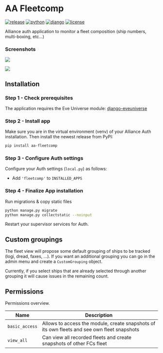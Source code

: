 # AA Fleetcomp

[![release](https://img.shields.io/pypi/v/aa-metenox?label=release)](https://pypi.org/project/aa-fleetcomp/)
[![python](https://img.shields.io/pypi/pyversions/aa-metenox)](https://pypi.org/project/aa-fleetcomp/)
[![django](https://img.shields.io/pypi/djversions/aa-metenox?label=django)](https://pypi.org/project/aa-fleetcomp/)
[![license](https://img.shields.io/badge/license-MIT-green)](https://gitlab.com/r0kym/aa-fleetcomp/-/blob/master/LICENSE)

Alliance auth application to monitor a fleet composition (ship numbers, multi-boxing, etc...)

### Screenshots

![](images/fleet_window.png)

![](images/user_details.png)

## Installation

### Step 1 - Check prerequisites

The application requires the Eve Universe module: [django-eveuniverse](https://django-eveuniverse.readthedocs.io/en/latest/)

### Step 2 - Install app

Make sure you are in the virtual environment (venv) of your Alliance Auth installation. Then install the newest release from PyPI:

```bash
pip install aa-fleetcomp
```

### Step 3 - Configure Auth settings

Configure your Auth settings (`local.py`) as follows:

- Add `'fleetcomp'` to `INSTALLED_APPS`

### Step 4 - Finalize App installation

Run migrations & copy static files

```bash
python manage.py migrate
python manage.py collectstatic --noinput
```

Restart your supervisor services for Auth.

## Custom groupings

The fleet view will propose some default grouping of ships to be tracked (logi, dread, faxes, ...).
If you want an additional grouping you can go in the admin menu and create a `CustomGrouping` object.

Currently, if you select ships that are already selected through another grouping it will cause issues in the remaining count.

## Permissions

Permissions overview.

| Name           | Description                                                                                 |
|----------------|---------------------------------------------------------------------------------------------|
| `basic_access` | Allows to access the module, create snapshots of its own fleets and see own fleet snapshots |
| `view_all`     | Can view all recorded fleets and create snapshots of other FCs fleet                        |
